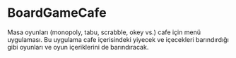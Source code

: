 # BoardGameCafe
Masa oyunları (monopoly, tabu, scrabble, okey vs.) cafe için menü uygulaması. Bu uygulama cafe içerisindeki yiyecek ve içecekleri barındırdığı gibi oyunları ve oyun içeriklerini de barındıracak.
